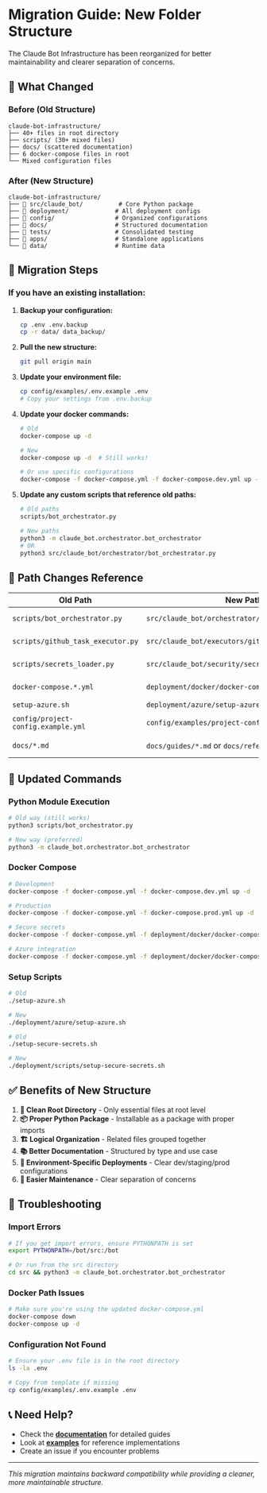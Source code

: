 # Migration Guide: New Folder Structure

The Claude Bot Infrastructure has been reorganized for better maintainability and clearer separation of concerns.

## 🎯 What Changed

### **Before** (Old Structure)
```
claude-bot-infrastructure/
├── 40+ files in root directory
├── scripts/ (30+ mixed files)
├── docs/ (scattered documentation)
├── 6 docker-compose files in root
└── Mixed configuration files
```

### **After** (New Structure)
```
claude-bot-infrastructure/
├── 📁 src/claude_bot/          # Core Python package
├── 📁 deployment/             # All deployment configs
├── 📁 config/                 # Organized configurations
├── 📁 docs/                   # Structured documentation
├── 📁 tests/                  # Consolidated testing
├── 📁 apps/                   # Standalone applications
└── 📁 data/                   # Runtime data
```

## 🚀 Migration Steps

### **If you have an existing installation:**

1. **Backup your configuration:**
   ```bash
   cp .env .env.backup
   cp -r data/ data_backup/
   ```

2. **Pull the new structure:**
   ```bash
   git pull origin main
   ```

3. **Update your environment file:**
   ```bash
   cp config/examples/.env.example .env
   # Copy your settings from .env.backup
   ```

4. **Update your docker commands:**
   ```bash
   # Old
   docker-compose up -d
   
   # New  
   docker-compose up -d  # Still works!
   
   # Or use specific configurations
   docker-compose -f docker-compose.yml -f docker-compose.dev.yml up -d
   ```

5. **Update any custom scripts that reference old paths:**
   ```bash
   # Old paths
   scripts/bot_orchestrator.py
   
   # New paths
   python3 -m claude_bot.orchestrator.bot_orchestrator
   # OR
   python3 src/claude_bot/orchestrator/bot_orchestrator.py
   ```

## 📖 Path Changes Reference

| Old Path | New Path | Notes |
|----------|----------|-------|
| `scripts/bot_orchestrator.py` | `src/claude_bot/orchestrator/bot_orchestrator.py` | Core orchestration |
| `scripts/github_task_executor.py` | `src/claude_bot/executors/github_task_executor.py` | Task execution |
| `scripts/secrets_loader.py` | `src/claude_bot/security/secrets_loader.py` | Secret management |
| `docker-compose.*.yml` | `deployment/docker/docker-compose.*.yml` | Deployment configs |
| `setup-azure.sh` | `deployment/azure/setup-azure.sh` | Azure setup |
| `config/project-config.example.yml` | `config/examples/project-config.example.yml` | Config templates |
| `docs/*.md` | `docs/guides/*.md` or `docs/reference/*.md` | Organized docs |

## 🔧 Updated Commands

### **Python Module Execution**
```bash
# Old way (still works)
python3 scripts/bot_orchestrator.py

# New way (preferred)
python3 -m claude_bot.orchestrator.bot_orchestrator
```

### **Docker Compose**
```bash
# Development
docker-compose -f docker-compose.yml -f docker-compose.dev.yml up -d

# Production  
docker-compose -f docker-compose.yml -f docker-compose.prod.yml up -d

# Secure secrets
docker-compose -f docker-compose.yml -f deployment/docker/docker-compose.secure.yml up -d

# Azure integration
docker-compose -f docker-compose.yml -f deployment/docker/docker-compose.azure.yml up -d
```

### **Setup Scripts**
```bash
# Old
./setup-azure.sh

# New
./deployment/azure/setup-azure.sh

# Old
./setup-secure-secrets.sh

# New  
./deployment/scripts/setup-secure-secrets.sh
```

## ✅ Benefits of New Structure

1. **🧹 Clean Root Directory** - Only essential files at root level
2. **📦 Proper Python Package** - Installable as a package with proper imports
3. **🏗️ Logical Organization** - Related files grouped together
4. **📚 Better Documentation** - Structured by type and use case
5. **🚀 Environment-Specific Deployments** - Clear dev/staging/prod configurations
6. **🔧 Easier Maintenance** - Clear separation of concerns

## 🐛 Troubleshooting

### **Import Errors**
```bash
# If you get import errors, ensure PYTHONPATH is set
export PYTHONPATH=/bot/src:/bot

# Or run from the src directory
cd src && python3 -m claude_bot.orchestrator.bot_orchestrator
```

### **Docker Path Issues**
```bash
# Make sure you're using the updated docker-compose.yml
docker-compose down
docker-compose up -d
```

### **Configuration Not Found**
```bash
# Ensure your .env file is in the root directory
ls -la .env

# Copy from template if missing
cp config/examples/.env.example .env
```

## 📞 Need Help?

- Check the **[documentation](docs/README.md)** for detailed guides
- Look at **[examples](docs/examples/)** for reference implementations  
- Create an issue if you encounter problems

---

*This migration maintains backward compatibility while providing a cleaner, more maintainable structure.*